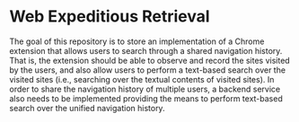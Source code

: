 # Web Expeditious Retrieval
The goal of this repository is to store an implementation of a Chrome extension that allows users to search through a shared navigation history. That is, the extension should be able to observe and record the sites visited by the users, and also allow users to perform a text-based search over the visited sites (i.e., searching over the textual contents of visited sites). In order to share the navigation history of multiple users, a backend service also needs to be implemented providing the means to perform text-based search over the unified navigation history.
